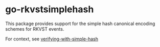 # go-rkvstsimplehash

This package provides support for the simple hash canonical encoding
schemes for RKVST events.

For context, see [verifying-with-simple-hash](https://docs.rkvst.com/developers/developer-patterns/verifying-with-simple-hash/)
